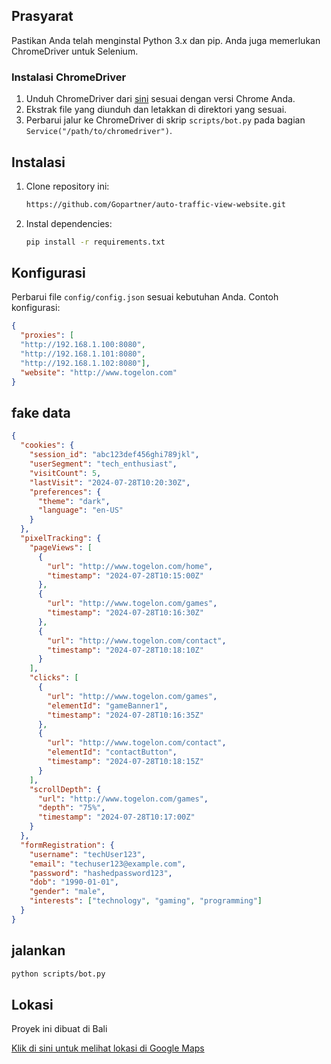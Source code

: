 
## Prasyarat

Pastikan Anda telah menginstal Python 3.x dan pip. Anda juga memerlukan ChromeDriver untuk Selenium.

### Instalasi ChromeDriver

1. Unduh ChromeDriver dari [sini](https://sites.google.com/a/chromium.org/chromedriver/downloads) sesuai dengan versi Chrome Anda.
2. Ekstrak file yang diunduh dan letakkan di direktori yang sesuai.
3. Perbarui jalur ke ChromeDriver di skrip `scripts/bot.py` pada bagian `Service("/path/to/chromedriver")`.

## Instalasi

1. Clone repository ini:

    ```sh
    https://github.com/Gopartner/auto-traffic-view-website.git
    ```

2. Instal dependencies:

    ```sh
    pip install -r requirements.txt
    ```

## Konfigurasi

Perbarui file `config/config.json` sesuai kebutuhan Anda. Contoh konfigurasi:

```json
{
  "proxies": [
  "http://192.168.1.100:8080",
  "http://192.168.1.101:8080",
  "http://192.168.1.102:8080"],
  "website": "http://www.togelon.com"
}
```

## fake data
```json
{
  "cookies": {
    "session_id": "abc123def456ghi789jkl",
    "userSegment": "tech_enthusiast",
    "visitCount": 5,
    "lastVisit": "2024-07-28T10:20:30Z",
    "preferences": {
      "theme": "dark",
      "language": "en-US"
    }
  },
  "pixelTracking": {
    "pageViews": [
      {
        "url": "http://www.togelon.com/home",
        "timestamp": "2024-07-28T10:15:00Z"
      },
      {
        "url": "http://www.togelon.com/games",
        "timestamp": "2024-07-28T10:16:30Z"
      },
      {
        "url": "http://www.togelon.com/contact",
        "timestamp": "2024-07-28T10:18:10Z"
      }
    ],
    "clicks": [
      {
        "url": "http://www.togelon.com/games",
        "elementId": "gameBanner1",
        "timestamp": "2024-07-28T10:16:35Z"
      },
      {
        "url": "http://www.togelon.com/contact",
        "elementId": "contactButton",
        "timestamp": "2024-07-28T10:18:15Z"
      }
    ],
    "scrollDepth": {
      "url": "http://www.togelon.com/games",
      "depth": "75%",
      "timestamp": "2024-07-28T10:17:00Z"
    }
  },
  "formRegistration": {
    "username": "techUser123",
    "email": "techuser123@example.com",
    "password": "hashedpassword123",
    "dob": "1990-01-01",
    "gender": "male",
    "interests": ["technology", "gaming", "programming"]
  }
}
```
## jalankan
```sh
python scripts/bot.py
```

## Lokasi

Proyek ini dibuat di Bali

[Klik di sini untuk melihat lokasi di Google Maps](https://maps.app.goo.gl/42dhk7qCd1F6JWH4A)

